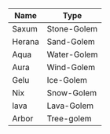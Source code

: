 | Name | Type |
-------|---------|
| Saxum | Stone-Golem |
| Herana | Sand-Golem | 
| Aqua | Water-Golem |
| Aura | Wind-Golem |
| Gelu | Ice-Golem |
| Nix | Snow-Golem | 
| lava | Lava-Golem |
| Arbor | Tree-golem |
